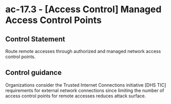 # ac-17.3 - \[Access Control\] Managed Access Control Points

## Control Statement

Route remote accesses through authorized and managed network access control points.

## Control guidance

Organizations consider the Trusted Internet Connections initiative [DHS TIC] requirements for external network connections since limiting the number of access control points for remote accesses reduces attack surface.
